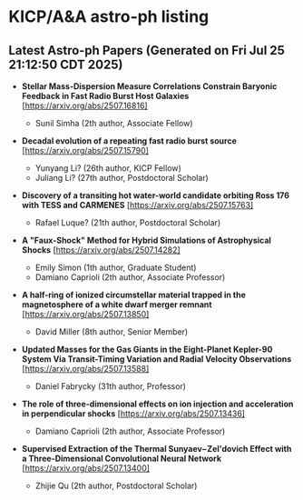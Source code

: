 # KICP/A&A astro-ph listing

## Latest Astro-ph Papers (Generated on Fri Jul 25 21:12:50 CDT 2025)

- **Stellar Mass-Dispersion Measure Correlations Constrain Baryonic Feedback in Fast Radio Burst Host Galaxies**
[https://arxiv.org/abs/2507.16816]
  + Sunil Simha (2th author, Associate Fellow)

- **Decadal evolution of a repeating fast radio burst source**
[https://arxiv.org/abs/2507.15790]
  + Yunyang Li? (26th author, KICP Fellow)
  + Juliang Li? (27th author, Postdoctoral Scholar)

- **Discovery of a transiting hot water-world candidate orbiting Ross 176 with TESS and CARMENES**
[https://arxiv.org/abs/2507.15763]
  + Rafael Luque? (21th author, Postdoctoral Scholar)

- **A "Faux-Shock" Method for Hybrid Simulations of Astrophysical Shocks**
[https://arxiv.org/abs/2507.14282]
  + Emily Simon (1th author, Graduate Student)
  + Damiano Caprioli (2th author, Associate Professor)

- **A half-ring of ionized circumstellar material trapped in the magnetosphere of a white dwarf merger remnant**
[https://arxiv.org/abs/2507.13850]
  + David Miller (8th author, Senior Member)

- **Updated Masses for the Gas Giants in the Eight-Planet Kepler-90 System Via Transit-Timing Variation and Radial Velocity Observations**
[https://arxiv.org/abs/2507.13588]
  + Daniel Fabrycky (31th author, Professor)

- **The role of three-dimensional effects on ion injection and acceleration in perpendicular shocks**
[https://arxiv.org/abs/2507.13436]
  + Damiano Caprioli (2th author, Associate Professor)

- **Supervised Extraction of the Thermal Sunyaev$-$Zel'dovich Effect with a Three-Dimensional Convolutional Neural Network**
[https://arxiv.org/abs/2507.13400]
  + Zhijie Qu (2th author, Postdoctoral Scholar)

